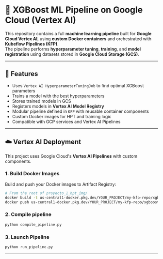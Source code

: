 # 🤖 XGBoost ML Pipeline on Google Cloud (Vertex AI)

This repository contains a full **machine learning pipeline** built for **Google Cloud Vertex AI**, using **custom Docker containers** and orchestrated with **Kubeflow Pipelines (KFP)**.  
The pipeline performs **hyperparameter tuning**, **training**, and **model registration** using datasets stored in **Google Cloud Storage (GCS)**.

---

## 🚀 Features

- Uses `Vertex AI HyperparameterTuningJob` to find optimal XGBoost parameters  
- Trains a model with the best hyperparameters  
- Stores trained models in GCS  
- Registers models in **Vertex AI Model Registry**  
- Modular pipeline defined in `KFP` with reusable container components  
- Custom Docker images for HPT and training logic  
- Compatible with GCP services and Vertex AI Pipelines

---

## ☁️ Vertex AI Deployment

This project uses Google Cloud's **Vertex AI Pipelines** with custom components.

### 1. Build Docker Images

Build and push your Docker images to Artifact Registry:

```bash
# From the root of proyecto_1_hpt_img/
docker build -t us-central1-docker.pkg.dev/YOUR_PROJECT/my-kfp-repo/xgboost-hpt-img:latest .
docker push us-central1-docker.pkg.dev/YOUR_PROJECT/my-kfp-repo/xgboost-hpt-img:latest
```

### 2. Compile pipeline

```bash
python compile_pipeline.py
```

### 3. Launch Pipeline

```bash
python run_pipeline.py
```

---
